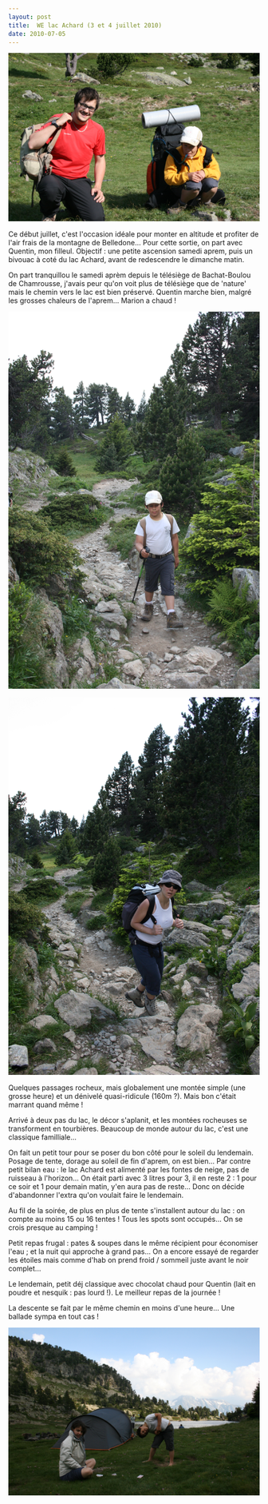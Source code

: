 ```yaml
---
layout: post
title:  WE lac Achard (3 et 4 juillet 2010)
date: 2010-07-05
---
```


![](./IMG_3824.JPG)

Ce début juillet, c'est l'occasion idéale pour monter en altitude et
profiter de l'air frais de la montagne de Belledone... Pour cette
sortie, on part avec Quentin, mon filleul. Objectif : une petite
ascension samedi aprem, puis un bivouac à coté du lac Achard, avant de
redescendre le dimanche matin.

On part tranquillou le samedi aprèm depuis le télésiège de
Bachat-Boulou de Chamrousse, j'avais peur qu'on voit plus de télésiège
que de 'nature' mais le chemin vers le lac est bien préservé. Quentin
marche bien, malgré les grosses chaleurs de l'aprem... Marion a chaud !

![](./IMG_3803.JPG)

![](./IMG_3806.JPG)

Quelques passages rocheux, mais globalement une montée simple (une
grosse heure) et un dénivelé quasi-ridicule (160m ?). Mais bon c'était
marrant quand même !

Arrivé à deux pas du lac, le décor s'aplanit, et les montées rocheuses
se transforment en tourbières. Beaucoup de monde autour du lac, c'est
une classique familliale...

On fait un petit tour pour se poser du bon côté pour le soleil du
lendemain. Posage de tente, dorage au soleil de fin d'aprem, on est
bien... Par contre petit bilan eau : le lac Achard est alimenté par les
fontes de neige, pas de ruisseau à l'horizon... On était parti avec 3
litres pour 3, il en reste 2 : 1 pour ce soir et 1 pour demain matin,
y'en aura pas de reste... Donc on décide d'abandonner l'extra qu'on
voulait faire le lendemain.

Au fil de la soirée, de plus en plus de tente s'installent autour du lac
: on compte au moins 15 ou 16 tentes ! Tous les spots sont occupés... On
se crois presque au camping !

Petit repas frugal : pates & soupes dans le même récipient pour
économiser l'eau ; et la nuit qui approche à grand pas... On a encore
essayé de regarder les étoiles mais comme d'hab on prend froid / sommeil
juste avant le noir complet...

Le lendemain, petit déj classique avec chocolat chaud pour Quentin (lait
en poudre et nesquik : pas lourd !). Le meilleur repas de la journée !

La descente se fait par le même chemin en moins d'une heure... Une
ballade sympa en tout cas !

![](./IMG_3812.JPG)
